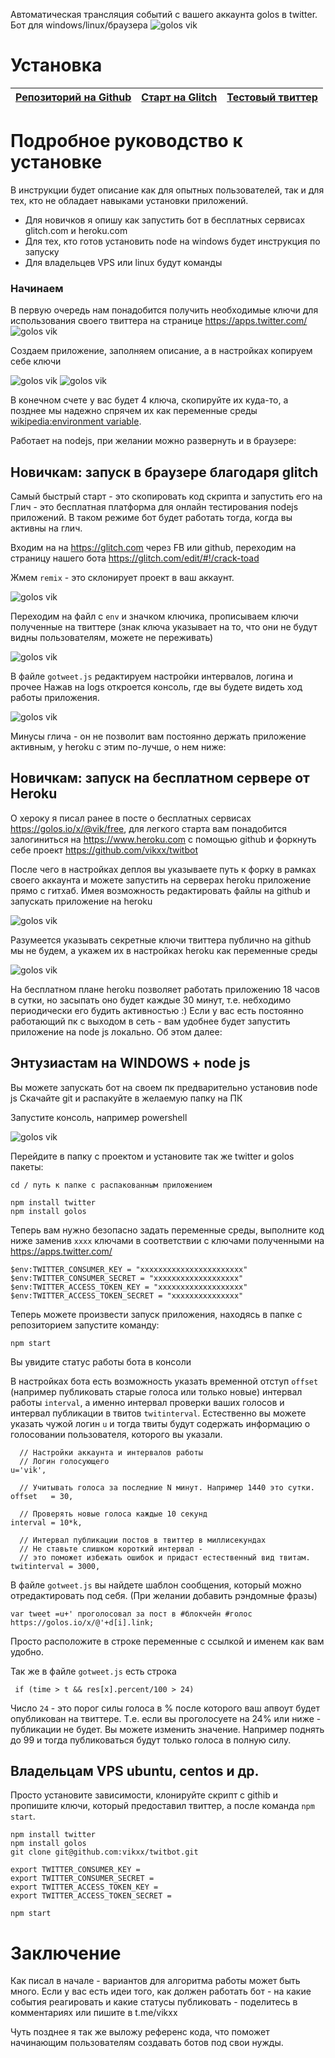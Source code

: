 Автоматическая трансляция событий с вашего аккаунта golos в twitter. Бот для windows/linux/браузера
![golos vik](https://s11.postimg.org/3nlje31yr/logo.png)


# Установка
[Репозиторий на Github](https://github.com/vikxx/twitbot) | [Старт на Glitch](https://glitch.com/edit/#!/crack-toad) | [Тестовый твиттер](https://twitter.com/g0los)
:---------- | :----------: | -------:


# Подробное руководство к установке
В инструкции будет описание как для опытных пользователей, так и для тех, кто не обладает навыками установки приложений.

* Для новичков я опишу как запустить бот в бесплатных сервисах glitch.com и heroku.com
* Для тех, кто готов установить node на windows будет инструкция по запуску
* Для владельцев VPS или linux будут команды 

### Начинаем
В первую очередь нам понадобится получить необходимые ключи для использования своего твиттера на странице 
https://apps.twitter.com/
![golos vik](https://s24.postimg.org/ybi2x4i05/sett1.png)

Создаем приложение, заполняем описание, а в настройках копируем себе ключи

![golos vik](https://s24.postimg.org/5e7k3z31h/conskey.png)
![golos vik](https://s24.postimg.org/4nety70o5/acces.png)

В конечном счете у вас будет 4 ключа, скопируйте их куда-то, а позднее мы надежно спрячем их как переменные среды
[wikipedia:environment variable](https://ru.wikipedia.org/wiki/%D0%9F%D0%B5%D1%80%D0%B5%D0%BC%D0%B5%D0%BD%D0%BD%D0%B0%D1%8F_%D1%81%D1%80%D0%B5%D0%B4%D1%8B).




Работает на nodejs, при желании можно развернуть и в браузере: 
## Новичкам: запуск в браузере благодаря glitch
Самый быстрый старт - это скопировать код скрипта и запустить его на Глич - это бесплатная платформа для  онлайн тестирования nodejs приложений. В таком режиме бот будет работать тогда, когда вы активны на глич. 

Входим на на https://glitch.com через FB или github, переходим на страницу нашего бота https://glitch.com/edit/#!/crack-toad

Жмем `remix` - это склонирует проект в ваш аккаунт.

![golos vik](https://s24.postimg.org/dq3b580f9/remix.png)

Переходим на файл с `env` и значком ключика, прописываем ключи полученные на твиттере (знак ключа указывает на то, что они не будут видны пользователям, можете не переживать)

![golos vik](https://s24.postimg.org/w1tymd92d/envgli.png)

В файле `gotweet.js` редактируем настройки интервалов, логина и прочее
Нажав на logs откроется консоль, где вы будете видеть ход работы приложения.

![golos vik](https://s24.postimg.org/4xmchjfad/image.png)

Минусы глича - он не позволит вам постоянно держать приложение активным, у heroku c этим по-лучше, о нем ниже:

## Новичкам: запуск на бесплатном сервере от Heroku 
О хероку я писал ранее в посте о бесплатных сервисах https://golos.io/x/@vik/free, для легкого старта вам понадобится залогиниться на https://www.heroku.com c помощью github и форкнуть себе проект https://github.com/vikxx/twitbot

После чего в настройках деплоя вы указываете путь к форку в рамках своего аккаунта и можете запустить на серверах heroku приложение прямо с гитхаб. Имея возможность редактировать файлы на github и запускать приложение на heroku

![golos vik](https://s17.postimg.org/swlcjfba7/heroku.gif)

Разумеется указывать секретные ключи твиттера публично на github мы не будем, а укажем их в настройках heroku как переменные среды

![golos vik](https://s24.postimg.org/im6xwx0kl/herokuenv.png)

На бесплатном плане heroku позволяет работать приложению 18 часов в сутки, но засыпать оно будет каждые 30 минут, т.е. небходимо периодически его будить активностью :) Если у вас есть постоянно работающий пк с выходом в сеть - вам удобнее будет запустить приложение на node js локально. Об этом далее:

## Энтузиастам на WINDOWS + node js
Вы можете запускать бот на своем пк предварительно установив node js
Скачайте git и распакуйте в желаемую папку на ПК

Запустите консоль, например powershell

![golos vik](https://s2.postimg.org/8eqhbktmx/shell.png)

Перейдите в папку с проектом и установите так же twitter и golos пакеты:
```
cd / путь к папке с распакованным приложением

npm install twitter
npm install golos
```

Теперь вам нужно безопасно задать переменные среды, выполните код ниже заменив `xxxx` ключами в соответствии с ключами полученными на https://apps.twitter.com/

```
$env:TWITTER_CONSUMER_KEY = "xxxxxxxxxxxxxxxxxxxxxxx"
$env:TWITTER_CONSUMER_SECRET = "xxxxxxxxxxxxxxxxxxx"
$env:TWITTER_ACCESS_TOKEN_KEY = "xxxxxxxxxxxxxxxxxxx"
$env:TWITTER_ACCESS_TOKEN_SECRET = "xxxxxxxxxxxxxxx"
```

Теперь можете произвести запуск приложения, находясь в папке с репозиторием запустите команду:
```
npm start
```
Вы увидите статус работы бота в консоли

В настройках бота есть возможность указать временной отступ `offset` (например публиковать старые голоса или только новые)  интервал работы `interval`, а именно интервал проверки ваших голосов и интервал публикации в твитов `twitinterval`. Естественно вы можете указать чужой логин `u` и тогда твиты будут содержать информацию о голосовании пользователя, которого вы указали.
```
  // Настройки аккаунта и интервалов работы
  // Логин голосующего
u='vik',          
  
  // Учитывать голоса за последние N минут. Например 1440 это сутки.
offset   = 30,  

  // Проверять новые голоса каждые 10 секунд       
interval = 10*k,    

  // Интервал публикации постов в твиттер в миллисекундах
  // Не ставьте слишком короткий интервал - 
  // это поможет избежать ошибок и придаст естественный вид твитам. 
twitinterval = 3000,
```
В файле `gotweet.js` вы найдете шаблон сообщения, который можно отредактировать под себя. 
(При желании добавить рэндомные фразы)

```
var tweet =u+' проголосовал за пост в #блокчейн #голос https://golos.io/x/@'+d[i].link;
```
Просто расположите в строке переменные с ссылкой и именем как вам удобно. 

Так же в файле `gotweet.js` есть строка

```
 if (time > t && res[x].percent/100 > 24)
```
Число `24` - это порог силы голоса в % после которого ваш апвоут будет опубликован на твиттере. Т.е. если вы проголосуете на 24% или ниже - публикации не будет. Вы можете изменить значение. Например поднять до 99 и тогда публиковаться будут только голоса в полную силу. 

## Владельцам VPS ubuntu, centos и др.
Просто установите зависимости, клонируйте скрипт с githib и пропишите ключи, который предоставил твиттер, а после команда `npm start`.
```
npm install twitter
npm install golos
git clone git@github.com:vikxx/twitbot.git

export TWITTER_CONSUMER_KEY = 
export TWITTER_CONSUMER_SECRET = 
export TWITTER_ACCESS_TOKEN_KEY = 
export TWITTER_ACCESS_TOKEN_SECRET = 

npm start
```

# Заключение

Как писал в начале - вариантов для алгоритма работы может быть много. Если у вас есть идеи того, как должен работать бот - на какие события реагировать и какие статусы публиковать - поделитесь в комментариях или пишите в t.me/vikxx

Чуть позднее я так же выложу референс кода, что поможет начинающим пользователям создавать ботов под свои нужды.
